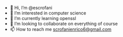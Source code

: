 - 👋 Hi, I’m @escrofani
- 👀 I’m interested in computer science
- 🌱 I’m currently learning openssl
- 💞️ I’m looking to collaborate on everything of course
- 📫 How to reach me scrofanienrico6@gmail.com

<!---
escrofani/escrofani is a ✨ special ✨ repository because its `README.md` (this file) appears on your GitHub profile.
You can click the Preview link to take a look at your changes.
--->
